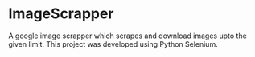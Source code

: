 # ImageScrapper

A google image scrapper which scrapes and download images upto the given limit.
This project was developed using Python Selenium.
